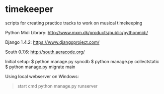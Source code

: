 timekeeper
==========

scripts for creating practice tracks to work on musical timekeeping

Python Midi Library:
http://www.mxm.dk/products/public/pythonmidi/

Django 1.4.2:
https://www.djangoproject.com/

South 0.7.6:
http://south.aeracode.org/

Initial setup:
$ python manage.py syncdb
$ python manage.py collectstatic
$ python manage.py migrate main

Using local webserver on Windows:
> start cmd
> python manage.py runserver
